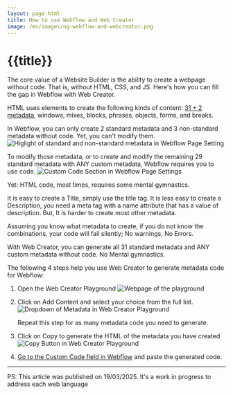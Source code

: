 ```yaml
---
layout: page.html
title: How to use Webflow and Web Creator
image: /en/images/og-webflow-and-webcreator.png
---
```


# {{title}}

The core value of a Website Builder is the ability to create a webpage without code. That is, without HTML, CSS, and JS. Here's how you can fill the gap in Webflow with Web Creator. 

HTML uses elements to create the following kinds of content: [31 + 2 metadata](/en/html-metadata-elements), windows, mixes, blocks, phrases, objects, forms, and breaks.

In Webflow, you can only create 2 standard metadata and 3 non-standard metadata without code. Yet, you can't modify them. ![Higlight of standard and non-standard metadata in Webflow Page Setting](/en/images/webflow-page-metadata.jpg)

To modify those metadata, or to create and modify the remaining 29 standard metadata with ANY custom metadata, Webflow requires you to use code. <img id="custom-code" src="/en/images/webflow-page-custom-code.jpg" alt="Custom Code Section in Webflow Page Settings">

Yet: HTML code, most times, requires some mental gymnastics. 

It is easy to create a Title, simply use the title tag. It is less easy to create a Description, you need a meta tag with a name attribute that has a value of description. But, It is harder to create most other metadata. 

Assuming you know what metadata to create, if you do not know the combinations, your code will fail silently; No warnings, No Errors.

With Web Creator, you can generate all 31 standard metadata and ANY custom metadata without code. No Mental gymnastics.

The following 4 steps help you use Web Creator to generate metadata code for Webflow:

1. Open the Web Creator Playground ![Webpage of the playground](/en/images/wc-play.png)

2. Click on Add Content and select your choice from the full list. ![Dropdown of Metadata in Web Creator Playground](/en/images/wc-play-contents.png)

   Repeat this step for as many metadata code you need to generate.

3. Click on Copy to generate the HTML of the metadata you have created ![Copy Button in Web Creator Playground](/en/images/wc-play-copy.png)

4. [Go to the Custom Code field in Webflow](#custom-code) and paste the generated code.

---

PS: This article was published on 19/03/2025. It's a work in progress to address each web language